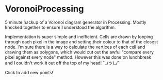 # VoronoiProcessing
5 minute hackup of a Voronoi diagram generator in Processing.
Mostly knocked together to ensure I understood the algorithm.

Implementation is super simple and inefficient.  Cells are drawn by looping through each pixel in the image and setting their colour to that of the closest node.  I'm sure there is a way to calculate the vertices of each cell and drawing them as polygons, which would cut out the awful "compare every pixel against every node" method.  However this was done on lunchbreak and I couldn't work it out off the top of my head! ¯\_(ツ)_/¯

Click to add new points!
